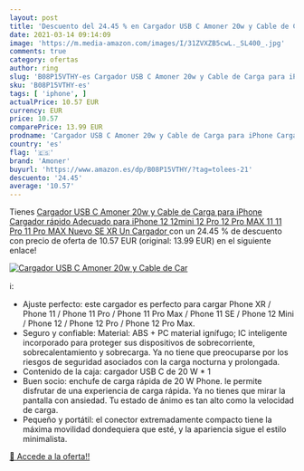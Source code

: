 ```yaml
---
layout: post
title: 'Descuento del 24.45 % en Cargador USB C Amoner 20w y Cable de Car'
date: 2021-03-14 09:14:09
image: 'https://m.media-amazon.com/images/I/31ZVXZB5cwL._SL400_.jpg'
comments: true
category: ofertas
author: ring
slug: 'B08P15VTHY-es Cargador USB C Amoner 20w y Cable de Carga para iPhone...'
sku: 'B08P15VTHY-es'
tags: [ 'iphone', ]
actualPrice: 10.57 EUR
currency: EUR
price: 10.57
comparePrice: 13.99 EUR
prodname: 'Cargador USB C Amoner 20w y Cable de Carga para iPhone Cargador rápido Adecuado para iPhone 12 12mini  12 Pro  12 Pro MAX  11 11 Pro  11 Pro MAX  Nuevo SE  XR  Un Cargador '
country: 'es'
flag: '🇪🇸'
brand: 'Amoner'
buyurl: 'https://www.amazon.es/dp/B08P15VTHY/?tag=tolees-21'
descuento: '24.45'
average: '10.57'
---
```


Tienes [Cargador USB C Amoner 20w y Cable de Carga para iPhone Cargador rápido Adecuado para iPhone 12 12mini  12 Pro  12 Pro MAX  11 11 Pro  11 Pro MAX  Nuevo SE  XR  Un Cargador ](https://www.amazon.es/dp/B08P15VTHY/?tag=tolees-21) con un 24.45 % de descuento con precio de oferta de 10.57 EUR (original: 13.99 EUR) en el siguiente enlace!

[![Cargador USB C Amoner 20w y Cable de Car](https://m.media-amazon.com/images/I/31ZVXZB5cwL._SL400_.jpg)](https://www.amazon.es/dp/B08P15VTHY/?tag=tolees-21)

ℹ️:

- Ajuste perfecto: este cargador es perfecto para cargar Phone XR / Phone 11 / Phone 11 Pro / Phone 11 Pro Max / Phone 11 SE / Phone 12 Mini / Phone 12 / Phone 12 Pro / Phone 12 Pro Max.
- Seguro y confiable: Material: ABS + PC material ignífugo; IC inteligente incorporado para proteger sus dispositivos de sobrecorriente, sobrecalentamiento y sobrecarga. Ya no tiene que preocuparse por los riesgos de seguridad asociados con la carga nocturna y prolongada.
- Contenido de la caja: cargador USB C de 20 W * 1
- Buen socio: enchufe de carga rápida de 20 W Phone. le permite disfrutar de una experiencia de carga rápida. Ya no tienes que mirar la pantalla con ansiedad. Tu estado de ánimo es tan alto como la velocidad de carga.
- Pequeño y portátil: el conector extremadamente compacto tiene la máxima movilidad dondequiera que esté, y la apariencia sigue el estilo minimalista.

[🛒 Accede a la oferta!!](https://www.amazon.es/dp/B08P15VTHY/?tag=tolees-21)
